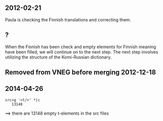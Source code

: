 ## 2012-02-21

Paula is checking the Finnish translations and correcting them.

## ?

When the Finnish has been check and empty elements for Finnish meaning have been filled, we will continue on to the next step. The next step involves utilizing the structure of the Komi-Russian dictionary.

## Removed from VNEG before merging 2012-12-18
   <!--
<entry> <lg><l>CiprianAndTrond</l><stg> <st Contlex="#">FixThis</st></stg></lg><pos>N</pos><e> <mg><m><head></head></m> <tg lang="eng">We need an attr saying _do not make lexc_</tg> </mg> </e></entry> -->
   <!-- comment: The problem here is the share of burden between xml and lexc. The VERBNEGATIVE lexicon looks like this: LEXICON VERBNEGATIVE оз+V+Neg+Ind+Prs+Sg1:ог K ; оз+V+Neg+Ind+Prs+Sg2:он K ; оз+V+Neg+Ind+Prs+Sg3:оз K ; ... The problem with the things below is that"l" and"st" are mixed."l" is used in two ways: a. as ditionary lookup term (expected is the wordform) b. as fst reference term (expected is оз) For the time being we should have a special contlex entry saying <contlex>NOCONTLEXGENERATION</contlex> with a corresponding if-statement in the xslt file generating the kt/tmp/out/ files. Conclusion reached (?) on Jan 1st ( :-) a new year's promise): We do the pronouns in the same way. Preliminary, we comment them out from the dict, awaiting an implementation of the NOCONTLEX contlex value. o In this way we can use sts from the individual personal pronouns once each ме тэ -->

## 2014-04-26

```
src>g '<t/>' *|c
   13148
```
 ==> there are 13148 empty t-elements in the src files

